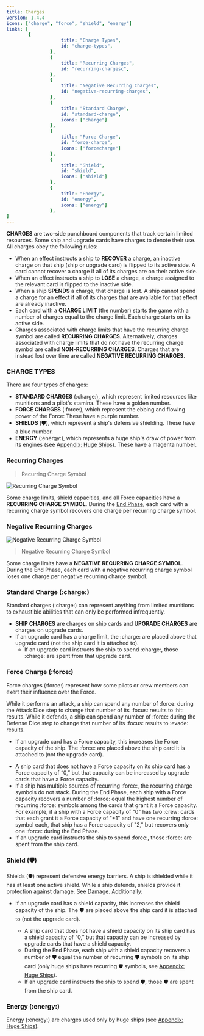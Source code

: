 ```yaml
---
title: Charges
version: 1.4.4
icons: ["charge", "force", "shield", "energy"]
links: [
        {
					title: "Charge Types",
					id: "charge-types",
				},
				{
					title: "Recurring Charges",
					id: "recurring-chargesc",
				},
				{
					title: "Negative Recurring Charges",
					id: "negative-recurring-charges",
				},
				{
					title: "Standard Charge",
					id: "standard-charge",
					icons: ["charge"]
				},
				{
					title: "Force Charge",
					id: "force-charge",
					icons: ["forcecharge"]
				},
				{
					title: "Shield",
					id: "shield",
					icons: ["shield"]
				},
				{
					title: "Energy",
					id: "energy",
					icons: ["energy"]
				},
]
---
```


**CHARGES** are two-side punchboard components that track certain limited
resources. Some ship and upgrade cards have charges to denote their use.
All charges obey the following rules:

- When an effect instructs a ship to **RECOVER** a charge, an inactive charge on that ship (ship or upgrade card) is flipped to its active side. A card cannot recover a charge if all of its charges are on their active side.
- When an effect instructs a ship to **LOSE** a charge, a charge assigned to the relevant card is flipped to the inactive side.
- When a ship **SPENDS** a charge, that charge is lost. A ship cannot spend a charge for an effect if all of its charges that are available for that effect are already inactive.
- Each card with a **CHARGE LIMIT** (the number) starts the game with a number
  of charges equal to the charge limit. Each charge starts on its active side.
- Charges associated with charge limits that have the recurring charge symbol are called **RECURRING CHARGES**. Alternatively, charges associated with charge limits that do not have the recurring charge symbol are called **NON-RECURRING CHARGES**. Charges that are instead lost over time are called **NEGATIVE RECURRING CHARGES**.

### CHARGE TYPES

There are four types of charges:

- **STANDARD CHARGES** (:charge:), which represent limited resources like munitions and a pilot's stamina. These have a golden number.
- **FORCE CHARGES** (:force:), which represent the ebbing and flowing power of the Force: These have a purple number.
- **SHIELDS** (:shield:), which represent a ship's defensive shielding. These have a blue number.
- **ENERGY** (:energy:), which represents a huge ship's draw of power from its engines (see [Appendix: Huge Ships](/rules/Huge_Ships)). These have a magenta number.

### Recurring Charges

> Recurring Charge Symbol

![Recurring Charge Symbol](Recurring_Chage_Symbol.webp)

Some charge limits, shield capacities, and all Force capacities have a **RECURRING CHARGE SYMBOL**. During the [End Phase](/rules/End_Phase), each card with a recurring charge symbol recovers one charge per recurring charge symbol.

### Negative Recurring Charges

![Negative Recurring Charge Symbol](Neg_R_Charge_Symbol.webp)
> Negative Recurring Charge Symbol

Some charge limits have a **NEGATIVE RECURRING CHARGE SYMBOL**. During the End Phase, each card with a negative recurring charge symbol loses one charge per negative recurring charge symbol.

### Standard Charge (:charge:)

Standard charges (:charge:) can represent anything from limited munitions to exhaustible abilities that can only be performed infrequently.

- **SHIP CHARGES** are charges on ship cards and **UPGRADE CHARGES** are charges on upgrade cards.
- If an upgrade card has a charge limit, the :charge: are placed above that upgrade card (not the ship card it is attached to). 
  + If an upgrade card instructs the ship to spend :charge:, those :charge: are spent from that upgrade card.

### Force Charge (:force:)

Force charges (:force:) represent how some pilots or crew members can exert their influence over the Force.

While it performs an attack, a ship can spend any number of :force: during the Attack Dice step to change that number of its :focus: results to :hit: results. While it defends, a ship can spend any number of :force: during the Defense Dice step to change that number of its :focus: results to :evade: results.

- If an upgrade card has a Force capacity, this increases the Force capacity of the ship. The :force: are placed above the ship card it is attached to (not the upgrade card). 
+ A ship card that does not have a Force capacity on its ship card has a Force capacity of “0,” but that capacity can be increased by upgrade cards that have a Force capacity. 
+ If a ship has multiple sources of recurring :force:, the recurring charge symbols do not stack. During the End Phase, each ship with a Force capacity recovers a number of :force: equal the highest number of recurring :force: symbols among the cards that grant it a Force capacity. For example, if a ship with a Force capacity of "0" has two :crew: cards that each grant it a Force capacity of "+1" and have one recurring :force: symbol each, that ship has a Force capacity of "2," but recovers only one :force: during the End Phase. 
+ If an upgrade card instructs the ship to spend :force:, those :force: are spent from the ship card.

### Shield (:shield:)

Shields (:shield:) represent defensive energy barriers. A ship is shielded while it has at least one active shield. While a ship defends, shields provide it protection against damage. See [Damage](/rules/Damage). Additionally:

- If an upgrade card has a shield capacity, this increases the shield capacity
  of the ship. The :shield: are placed above the ship card it is attached to (not
  the upgrade card).

    + A ship card that does not have a shield capacity on its ship card has a shield capacity of “0,” but that capacity can be increased by upgrade cards that have a shield capacity.
    + During the End Phase, each ship with a shield capacity recovers a number of :shield: equal the number of recurring :shield: symbols on its ship card (only huge ships have recurring :shield: symbols, see [Appendix: Huge Ships](/rules/Huge_Ships)).
    + If an upgrade card instructs the ship to spend :shield:, those :shield: are spent from the ship card.

### Energy (:energy:)

Energy (:energy:) are charges used only by huge ships (see [Appendix: Huge Ships](/rules/Huge_Ships)).

